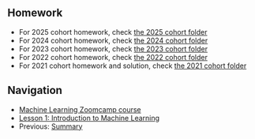 ## Homework

* For 2025 cohort homework, check [the 2025 cohort folder](../cohorts/2025/01-intro/homework.md)
* For 2024 cohort homework, check [the 2024 cohort folder](../cohorts/2024/01-intro/homework.md)
* For 2023 cohort homework, check [the 2023 cohort folder](../cohorts/2023/01-intro/homework.md)
* For 2022 cohort homework, check [the 2022 cohort folder](../cohorts/2022/01-intro/homework.md)
* For 2021 cohort homework and solution, check [the 2021 cohort folder](../cohorts/2021/01-intro/)


## Navigation

* [Machine Learning Zoomcamp course](../)
* [Lesson 1: Introduction to Machine Learning](./)
* Previous: [Summary](10-summary.md)
